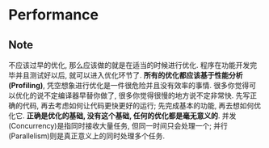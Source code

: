 # Performance

## Note
不应该过早的优化, 那么应该做的就是在适当的时候进行优化. 程序在功能开发完毕并且测试好以后, 就可以进入优化环节了. **所有的优化都应该基于性能分析(Profiling)**, 凭空想象进行优化是一件很危险并且没有效率的事情. 很多你觉得可以优化的说不定编译器早替你做了, 很多你觉得很慢的地方说不定非常快.
先写正确的代码, 再去考虑如何让代码更快更好的运行; 先完成基本的功能, 再去想如何优化它. **正确是优化的基础, 没有这个基础, 任何的优化都是毫无意义的**.
并发(Concurrency)是指同时接收大量任务, 但同一时间只会处理一个; 并行(Parallelism)则是真正意义上的同时处理多个任务.
